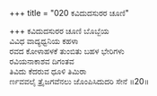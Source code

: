 +++
title = "020 ಕವಿದುದಸುರರ ಚೂಣಿ"

+++
ಕವಿದುದಸುರರ ಚೂಣಿ ಬೊಬ್ಬೆಯ  
ವಿವಿಧ ವಾದ್ಯಧ್ವನಿಯ ಕಹಳಾ  
ರವದ ಕೋಳಾಹಳಕೆ ತುಂಬಿತು ಬಹಳ ಭೇರಿಗಳು   
ರವಿಯನಾಕಾಶವ ದಿಗಂತವ  
ತಿವಿದು ಕೆದರುವ ಧೂಳಿ ತಿಮಿರಾ  
ರ್ಣವವಲೈ ತ್ರೈಜಗವೆನಲು ಜೊಂಪಿಸಿದುದರಿ ಸೇನೆ      ॥20॥